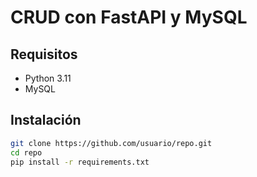 # CRUD con FastAPI y MySQL

## Requisitos
- Python 3.11
- MySQL

## Instalación
```bash
git clone https://github.com/usuario/repo.git
cd repo
pip install -r requirements.txt
